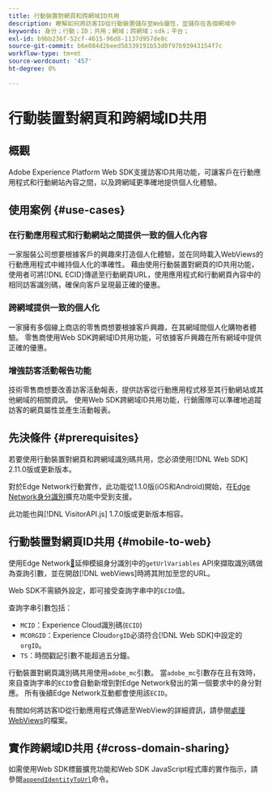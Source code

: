 ```yaml
---
title: 行動裝置對網頁和跨網域ID共用
description: 瞭解如何將訪客ID從行動裝置儲存至Web屬性，並儲存在各個網域中
keywords: 身分；行動；ID；共用；網域；跨網域；sdk；平台；
exl-id: b9bb236f-52cf-4615-96d8-1137d957de8c
source-git-commit: b6e084d2beed58339191b53d0f97b93943154f7c
workflow-type: tm+mt
source-wordcount: '457'
ht-degree: 0%

---
```


# 行動裝置對網頁和跨網域ID共用

## 概觀

Adobe Experience Platform Web SDK支援訪客ID共用功能，可讓客戶在行動應用程式和行動網站內容之間，以及跨網域更準確地提供個人化體驗。

## 使用案例 {#use-cases}

### 在行動應用程式和行動網站之間提供一致的個人化內容

一家服裝公司想要根據客戶的興趣來打造個人化體驗，並在同時載入WebViews的行動應用程式中維持個人化的準確性。 藉由使用行動裝置對網頁的ID共用功能，使用者可將[!DNL ECID]傳遞至行動網頁URL，使用應用程式和行動網頁內容中的相同訪客識別碼，確保向客戶呈現最正確的優惠。

### 跨網域提供一致的個人化

一家擁有多個線上商店的零售商想要根據客戶興趣，在其網域間個人化購物者體驗。 零售商使用Web SDK跨網域ID共用功能，可依據客戶興趣在所有網域中提供正確的優惠。

### 增強訪客活動報告功能

技術零售商想要改善訪客活動報表，提供訪客從行動應用程式移至其行動網站或其他網域的相關資訊。 使用Web SDK跨網域ID共用功能，行銷團隊可以準確地追蹤訪客的網頁屬性並產生活動報表。

## 先決條件 {#prerequisites}

若要使用行動裝置對網頁和跨網域識別碼共用，您必須使用[!DNL Web SDK] 2.11.0版或更新版本。

對於Edge Network行動實作，此功能從1.1.0版(iOS和Android)開始，在[Edge Network身分識別](https://developer.adobe.com/client-sdks/documentation/identity-for-edge-network/)擴充功能中受到支援。

此功能也與[!DNL VisitorAPI.js] 1.7.0版或更新版本相容。

## 行動裝置對網頁ID共用 {#mobile-to-web}

使用Edge Network[&#128279;](https://developer.adobe.com/client-sdks/documentation/identity-for-edge-network/api-reference/#geturlvariables)延伸模組身分識別中的`getUrlVariables` API來擷取識別碼做為查詢引數，並在開啟[!DNL webViews]時將其附加至您的URL。

Web SDK不需額外設定，即可接受查詢字串中的`ECID`值。

查詢字串引數包括：

* `MCID`：Experience Cloud識別碼(`ECID`)
* `MCORGID`：Experience Cloud`orgID`必須符合[!DNL Web SDK]中設定的`orgID`。
* `TS`：時間戳記引數不能超過五分鐘。


行動裝置對網頁識別碼共用使用`adobe_mc`引數。 當`adobe_mc`引數存在且有效時，來自查詢字串的`ECID`會自動新增到對Edge Network發出的第一個要求中的身分對應。 所有後續Edge Network互動都會使用該`ECID`。

有關如何將訪客ID從行動應用程式傳遞至WebView的詳細資訊，請參閱[處理WebViews](https://experienceleague.adobe.com/docs/platform-learn/implement-mobile-sdk/app-implementation/web-views.html#implementation)的檔案。

## 實作跨網域ID共用 {#cross-domain-sharing}

如需使用Web SDK標籤擴充功能和Web SDK JavaScript程式庫的實作指示，請參閱[`appendIdentityToUrl`](../commands/appendidentitytourl.md)命令。
